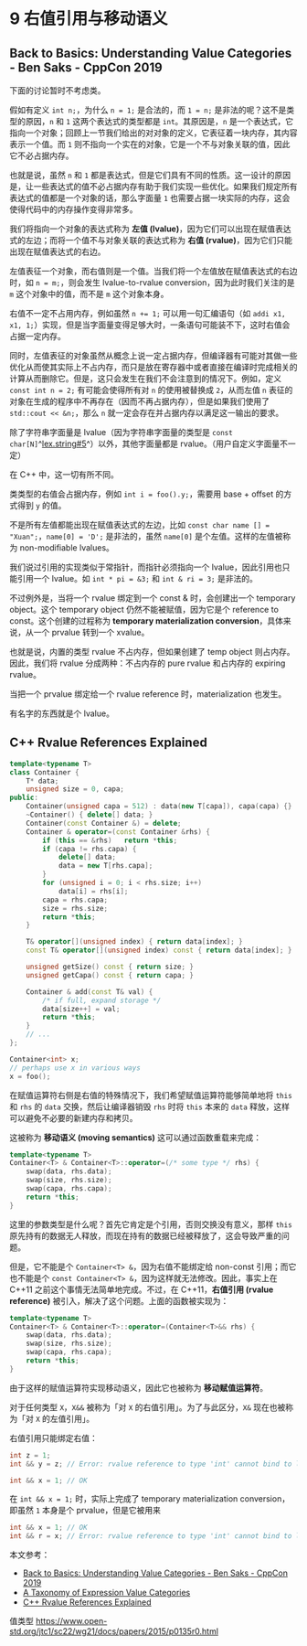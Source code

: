 # 9 右值引用与移动语义

## Back to Basics: Understanding Value Categories - Ben Saks - CppCon 2019

下面的讨论暂时不考虑类。

假如有定义 `int n;`，为什么 `n = 1;` 是合法的，而 `1 = n;` 是非法的呢？这不是类型的原因，`n` 和 `1` 这两个表达式的类型都是 `int`。其原因是，`n` 是一个表达式，它指向一个对象；回顾上一节我们给出的对对象的定义，它表征着一块内存，其内容表示一个值。而 `1` 则不指向一个实在的对象，它是一个不与对象关联的值，因此它不必占据内存。

也就是说，虽然 `n` 和 `1` 都是表达式，但是它们具有不同的性质。这一设计的原因是，让一些表达式的值不必占据内存有助于我们实现一些优化。如果我们规定所有表达式的值都是一个对象的话，那么字面量 `1` 也需要占据一块实际的内存，这会使得代码中的内存操作变得非常多。

我们将指向一个对象的表达式称为 **左值 (lvalue)**，因为它们可以出现在赋值表达式的左边；而将一个值不与对象关联的表达式称为 **右值 (rvalue)**，因为它们只能出现在赋值表达式的右边。

左值表征一个对象，而右值则是一个值。当我们将一个左值放在赋值表达式的右边时，如 `n = m;`，则会发生 lvalue-to-rvalue conversion，因为此时我们关注的是 `m` 这个对象中的值，而不是 `m` 这个对象本身。

右值不一定不占用内存，例如虽然 `n += 1;` 可以用一句汇编语句（如 `addi x1, x1, 1;`）实现，但是当字面量变得足够大时，一条语句可能装不下，这时右值会占据一定内存。

同时，左值表征的对象虽然从概念上说一定占据内存，但编译器有可能对其做一些优化从而使其实际上不占内存，而只是放在寄存器中或者直接在编译时完成相关的计算从而删除它。但是，这只会发生在我们不会注意到的情况下。例如，定义 `const int n = 2;` 有可能会使得所有对 `n` 的使用被替换成 `2`，从而左值 `n` 表征的对象在生成的程序中不再存在（因而不再占据内存），但是如果我们使用了 `std::cout << &n;`，那么 `n` 就一定会存在并占据内存以满足这一输出的要求。

除了字符串字面量是 lvalue（因为字符串字面量的类型是 `const char[N]`^[lex.string#5](https://timsong-cpp.github.io/cppwp/n4868/lex.string#5)^）以外，其他字面量都是 rvalue。（用户自定义字面量不一定）

在 C++ 中，这一切有所不同。

类类型的右值会占据内存，例如 `int i = foo().y;`，需要用 base + offset 的方式得到 `y` 的值。

不是所有左值都能出现在赋值表达式的左边，比如 `const char name [] = "Xuan";`，`name[0] = 'D';` 是非法的，虽然 `name[0]` 是个左值。这样的左值被称为 non-modifiable lvalues。

我们说过引用的实现类似于常指针，而指针必须指向一个 lvalue，因此引用也只能引用一个 lvalue。如 `int * pi = &3;` 和 `int & ri = 3;` 是非法的。

不过例外是，当将一个 rvalue 绑定到一个 const & 时，会创建出一个 temporary object。这个 temporary object 仍然不能被赋值，因为它是个 reference to const。这个创建的过程称为 **temporary materialization conversion**，具体来说，从一个 prvalue 转到一个 xvalue。

也就是说，内置的类型 rvalue 不占内存，但如果创建了 temp object 则占内存。因此，我们将 rvalue 分成两种：不占内存的 pure rvalue 和占内存的 expiring rvalue。

当把一个 prvalue 绑定给一个 rvalue reference 时，materialization 也发生。

有名字的东西就是个 lvalue。

## C++ Rvalue References Explained

```c++ linenums="1"
template<typename T>
class Container {
    T* data;
    unsigned size = 0, capa;
public:
    Container(unsigned capa = 512) : data(new T[capa]), capa(capa) {}
    ~Container() { delete[] data; }
    Container(const Container &) = delete;
    Container & operator=(const Container &rhs) {
        if (this == &rhs)   return *this;
        if (capa != rhs.capa) {
            delete[] data;
            data = new T[rhs.capa];
        }
        for (unsigned i = 0; i < rhs.size; i++)
            data[i] = rhs[i];
        capa = rhs.capa;
        size = rhs.size;
        return *this;
    }

    T& operator[](unsigned index) { return data[index]; }
    const T& operator[](unsigned index) const { return data[index]; }

    unsigned getSize() const { return size; }
    unsigned getCapa() const { return capa; }

    Container & add(const T& val) { 
        /* if full, expand storage */
        data[size++] = val;
        return *this; 
    }
    // ...
};
```

```c++
Container<int> x;
// perhaps use x in various ways
x = foo();
```

在赋值运算符右侧是右值的特殊情况下，我们希望赋值运算符能够简单地将 `this` 和 `rhs` 的 `data` 交换，然后让编译器销毁 `rhs` 时将 `this` 本来的 `data` 释放，这样可以避免不必要的新建内存和拷贝。

这被称为 **移动语义 (moving semantics)** 这可以通过函数重载来完成：

```c++
template<typename T>
Container<T> & Container<T>::operator=(/* some type */ rhs) {
    swap(data, rhs.data);
    swap(size, rhs.size);
    swap(capa, rhs.capa);
    return *this;
}
```

这里的参数类型是什么呢？首先它肯定是个引用，否则交换没有意义，那样 `this` 原先持有的数据无人释放，而现在持有的数据已经被释放了，这会导致严重的问题。

但是，它不能是个 `Container<T> &`，因为右值不能绑定给 non-const 引用；而它也不能是个 `const Container<T> &`，因为这样就无法修改。因此，事实上在 C++11 之前这个事情无法简单地完成。不过，在 C++11，**右值引用 (rvalue reference)** 被引入，解决了这个问题。上面的函数被实现为：

```c++
template<typename T>
Container<T> & Container<T>::operator=(Container<T>&& rhs) {
    swap(data, rhs.data);
    swap(size, rhs.size);
    swap(capa, rhs.capa);
    return *this;
}
```

由于这样的赋值运算符实现移动语义，因此它也被称为 **移动赋值运算符**。

对于任何类型 `X`，`X&&` 被称为「对 `X` 的右值引用」。为了与此区分，`X&` 现在也被称为「对 `X` 的左值引用」。

右值引用只能绑定右值：

```c++
int z = 1;
int && y = z; // Error: rvalue reference to type 'int' cannot bind to lvalue of type 'int'

int && x = 1; // OK
```

在 `int && x = 1;` 时，实际上完成了 temporary materialization conversion，即虽然 `1` 本身是个 prvalue，但是它被用来


```c++
int && x = 1; // OK
int && r = x; // Error: rvalue reference to type 'int' cannot bind to lvalue of type 'int'
```



本文参考：
- [Back to Basics: Understanding Value Categories - Ben Saks - CppCon 2019](https://youtu.be/XS2JddPq7GQ)
- [A Taxonomy of Expression Value Categories](http://www.open-std.org/jtc1/sc22/wg21/docs/papers/2010/n3055.pdf)
- [C++ Rvalue References Explained](http://thbecker.net/articles/rvalue_references/section_01.html)

值类型 https://www.open-std.org/jtc1/sc22/wg21/docs/papers/2015/p0135r0.html